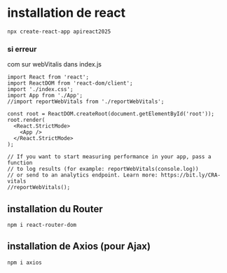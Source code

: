 # installation de react 

```
npx create-react-app apireact2025
```

### si erreur 
com sur webVitalis dans index.js

```
import React from 'react';
import ReactDOM from 'react-dom/client';
import './index.css';
import App from './App';
//import reportWebVitals from './reportWebVitals';

const root = ReactDOM.createRoot(document.getElementById('root'));
root.render(
  <React.StrictMode>
    <App />
  </React.StrictMode>
);

// If you want to start measuring performance in your app, pass a function
// to log results (for example: reportWebVitals(console.log))
// or send to an analytics endpoint. Learn more: https://bit.ly/CRA-vitals
//reportWebVitals();

```

## installation du Router
```
npm i react-router-dom
```

## installation de Axios (pour Ajax)
```
npm i axios
```